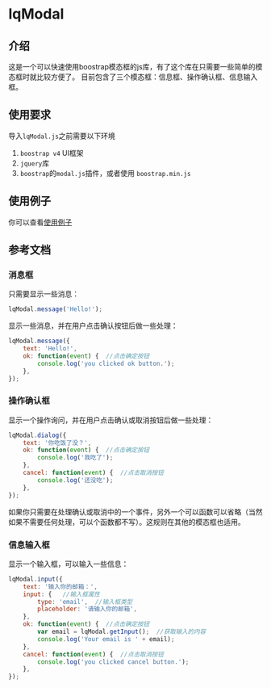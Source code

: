 # lqModal

## 介绍
这是一个可以快速使用boostrap模态框的js库，有了这个库在只需要一些简单的模态框时就比较方便了。
目前包含了三个模态框：信息框、操作确认框、信息输入框。


## 使用要求
导入`lqModal.js`之前需要以下环境
1. `boostrap v4` UI框架
2. `jquery`库
3. `boostrap`的`modal.js`插件，或者使用 `boostrap.min.js`


## 使用例子
你可以查看[使用例子](https://github.com/luoluolzb/lqModal/blob/master/example/demo.html)


## 参考文档

### 消息框
只需要显示一些消息：
```javascript
lqModal.message('Hello!');
```

显示一些消息，并在用户点击确认按钮后做一些处理：
```javascript
lqModal.message({
	text: 'Hello!',
	ok: function(event) {  //点击确定按钮
		console.log('you clicked ok button.');
	},
});
```


### 操作确认框
显示一个操作询问，并在用户点击确认或取消按钮后做一些处理：
```javascript
lqModal.dialog({
	text: '你吃饭了没？',
	ok: function(event) {  //点击确定按钮
		console.log('我吃了');
	},
	cancel: function(event) {  //点击取消按钮
		console.log('还没吃');
	},
});
```
如果你只需要在处理确认或取消中的一个事件，另外一个可以函数可以省略（当然如果不需要任何处理，可以个函数都不写）。这规则在其他的模态框也适用。


### 信息输入框
显示一个输入框，可以输入一些信息：
```javascript
lqModal.input({
	text: '输入你的邮箱：',
	input: {   //输入框属性
		type: 'email',  //输入框类型
		placeholder: '请输入你的邮箱',
	},
	ok: function(event) {  //点击确定按钮
		var email = lqModal.getInput();  //获取输入的内容
		console.log('Your email is ' + email);
	},
	cancel: function(event) {  //点击取消按钮
		console.log('you clicked cancel button.');
	},
});
```


